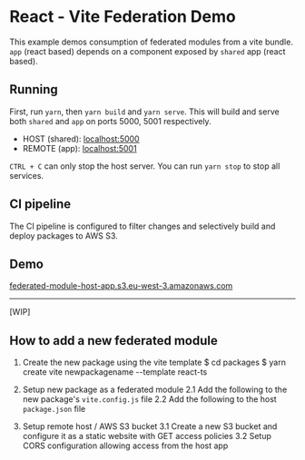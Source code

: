 # React - Vite Federation Demo

This example demos consumption of federated modules from a vite bundle. `app` (react based) depends on a component exposed by `shared` app (react based).

## Running

First, run `yarn`, then `yarn build` and `yarn serve`. This will build and serve both `shared` and `app` on ports 5000, 5001 respectively.

- HOST (shared): [localhost:5000](http://localhost:5000/)
- REMOTE (app): [localhost:5001](http://localhost:5001/)

`CTRL + C` can only stop the host server. You can run `yarn stop` to stop all services.

## CI pipeline

The CI pipeline is configured to filter changes and selectively build and deploy packages to AWS S3.  

## Demo

[federated-module-host-app.s3.eu-west-3.amazonaws.com](https://federated-module-host-app.s3.eu-west-3.amazonaws.com/index.html)


---

[WIP]
## How to add a new federated module

1. Create the new package using the vite template
$ cd packages
$ yarn create vite newpackagename --template react-ts

2. Setup new package as a federated module
2.1 Add the following to the new package's `vite.config.js` file
2.2 Add the following to the host `package.json` file

3. Setup remote host / AWS S3 bucket
3.1 Create a new S3 bucket and configure it as a static website with GET access policies
3.2 Setup CORS configuration allowing access from the host app

